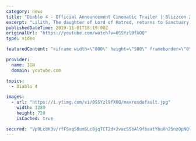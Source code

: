 ```yaml
---
category: news
title: "Diablo 4 - Official Announcement Cinematic Trailer | Blizzcon 2019"
excerpt: "Lilith, The daughter of Lord of Hatred, returns to Sanctuary in the reveal trailer for Diablo 4. Diablo IV is the newest cinematic from Blizzcon 2019. #ign."
publishedDateTime: 2019-11-01T18:19:00Z
originalUrl: "https://youtube.com/watch?v=0SSYzl9fXOQ"
type: video

featuredContent: "<iframe width=\"800\" height=\"500\" frameborder=\"0\" src=\"https://www.youtube.com/embed/0SSYzl9fXOQ\" allow=\"accelerometer; autoplay; encrypted-media; gyroscope; picture-in-picture\" allowfullscreen></iframe>"

provider:
  name: IGN
  domain: youtube.com

topics:
  - Diablo 4

images:
  - url: "https://i.ytimg.com/vi/0SSYzl9fXOQ/maxresdefault.jpg"
    width: 1280
    height: 720
    isCached: true

secured: "Vp9LcbH3v/rfFSxq50umSLc8jqTCT2d+2vacS5bAl9fbaatYbuXh25nzOpNQtK2UUXypcZ/nmXMkj2ejIYHxIBkizP5prXrhudH/4n1XaAsBpRjBhzXf9k9iVu1ti1LFH+f/O7i7eMzkwAJjNfHOJwRZE1zF7IeWEf3jBzFv2XO544HZCXIInYUfC+VkDEpzukp1UhAp/4UwP3B5XxkshDZNvNH93QEY+BIeYqWAkXn5Fmnrb7o5u9TALDkPweXbGplf19DD7/+cvtHlZvjRygfoLN8+9Iq6cAqawFz4pvRdv0L0TnCIl0iQk1J9SqGplDWrYdmQ1/2Rm9GW/VKZoBAGJ6gYdr5deU3kVe7jJwzght8RWaZQ6WT9PAPtHRW5EDK30xaXuJ55AYI2iZJRqXb0tA9Znv4z23k5+ZY9wM7NSv+NJ5M9J5mPfRhc+37+;xsCnLSEnOFj0H4T6DbegYA=="
---
```


